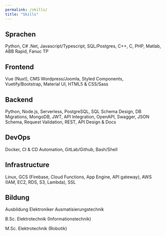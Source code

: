 ```yaml
---
permalink: /skills/
title: "Skills"
---
```


<style>
li.masthead__menu-item:nth-child(3) {
  background-color: rgb(155, 155, 155);
  border-radius: 15px;
  pointer-events: none;
  cursor: default;
  text-decoration: none;
  width: 100px;
  text-align: center;
  padding: 0;
}

li.masthead__menu-item:nth-child(3) a {
  color: white;
}
</style>

## Sprachen

Python, C# .Net, Javascript/Typescript, SQL/Postgres, C++, C, PHP, Matlab, ABB Rapid, Fanuc TP

## Frontend

Vue (Nuxt), CMS Wordpress/Joomla, Styled Components, Vuetify/Bootstrap, Material UI, HTML5 & CSS/Sass

## Backend

Python, Node.js, Serverless, PostgreSQL, SQL Schema Design, DB Migrations, MongoDB, JWT, API Integration, OpenAPI, Swagger, JSON Schema, Request Validation, REST, API Design & Docs

## DevOps

Docker, CI & CD Automation, GitLab/Github, Bash/Shell

## Infrastructure

Linux, GCS (Firebase, Cloud Functions, App Engine, API gateway), AWS (IAM, EC2, RDS, S3, Lambda), SSL

## Bildung

Ausbildung Elektroniker Ausmatisierungstechnik

B.Sc. Elektrotechnik (Informationstechnik)

M.Sc. Elektrotechnik (Robotik)
